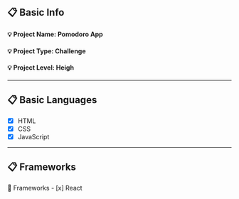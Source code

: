 ## :clipboard: Basic Info
#### :bulb: Project Name: **Pomodoro App**
#### :bulb: Project Type: **Challenge**
#### :bulb: Project Level: **Heigh**

---

## :clipboard: Basic Languages
 - [x] HTML
 - [x] CSS
 - [x] JavaScript

---

## :clipboard: Frameworks
   :pushpin: Frameworks
     - [x] React
